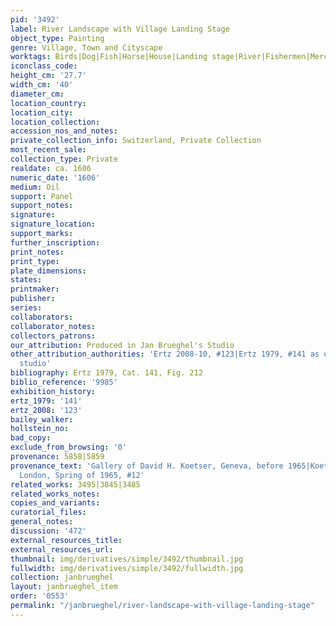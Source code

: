 ```yaml
---
pid: '3492'
label: River Landscape with Village Landing Stage
object_type: Painting
genre: Village, Town and Cityscape
worktags: Birds|Dog|Fish|Horse|House|Landing stage|River|Fishermen|Merchants|Boat|Wagon
iconclass_code:
height_cm: '27.7'
width_cm: '40'
diameter_cm:
location_country:
location_city:
location_collection:
accession_nos_and_notes:
private_collection_info: Switzerland, Private Collection
most_recent_sale:
collection_type: Private
realdate: ca. 1606
numeric_date: '1606'
medium: Oil
support: Panel
support_notes:
signature:
signature_location:
support_marks:
further_inscription:
print_notes:
print_type:
plate_dimensions:
states:
printmaker:
publisher:
series:
collaborators:
collaborator_notes:
collectors_patrons:
our_attribution: Produced in Jan Brueghel's Studio
other_attribution_authorities: 'Ertz 2008-10, #123|Ertz 1979, #141 as uncertain, possibly
  studio'
bibliography: Ertz 1979, Cat. 141, Fig. 212
biblio_reference: '9985'
exhibition_history:
ertz_1979: '141'
ertz_2008: '123'
bailey_walker:
hollstein_no:
bad_copy:
exclude_from_browsing: '0'
provenance: 5858|5859
provenance_text: 'Gallery of David H. Koetser, Geneva, before 1965|Koetser Gallery,
  London, Spring of 1965, #12'
related_works: 3495|3845|3485
related_works_notes:
copies_and_variants:
curatorial_files:
general_notes:
discussion: '472'
external_resources_title:
external_resources_url:
thumbnail: img/derivatives/simple/3492/thumbnail.jpg
fullwidth: img/derivatives/simple/3492/fullwidth.jpg
collection: janbrueghel
layout: janbrueghel_item
order: '0553'
permalink: "/janbrueghel/river-landscape-with-village-landing-stage"
---
```

